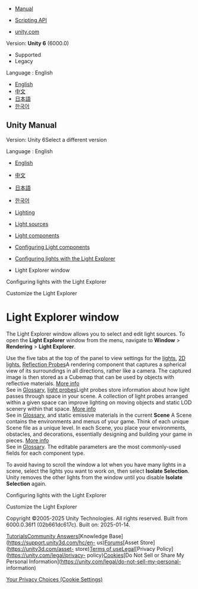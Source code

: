 [](https://docs.unity3d.com)

  * [Manual](../Manual/index.html)
  * [Scripting API](../ScriptReference/index.html)

  * [unity.com](https://unity.com/)

Version: **Unity 6** (6000.0)

  * Supported
  * Legacy

Language : English

  * [English](/Manual/LightingExplorer.html)
  * [中文](/cn/current/Manual/LightingExplorer.html)
  * [日本語](/ja/current/Manual/LightingExplorer.html)
  * [한국어](/kr/current/Manual/LightingExplorer.html)

[](https://docs.unity3d.com)

## Unity Manual

Version: Unity 6Select a different version

Language : English

  * [English](/Manual/LightingExplorer.html)
  * [中文](/cn/current/Manual/LightingExplorer.html)
  * [日本語](/ja/current/Manual/LightingExplorer.html)
  * [한국어](/kr/current/Manual/LightingExplorer.html)

  * [Lighting](LightingOverview.html)
  * [Light sources](lighting-light-sources.html)
  * [Light components](lighting-light-components.html)
  * [Configuring Light components](lighting-light-components-configuring.html)
  * [Configuring lights with the Light Explorer](LightingExplorer-landing.html)
  * Light Explorer window

[](LightingExplorer-landing.html)

Configuring lights with the Light Explorer

[](LightExplorerExtension.html)

Customize the Light Explorer

# Light Explorer window

The Light Explorer window allows you to select and edit light sources. To open
the **Light Explorer** window from the menu, navigate to **Window** >
**Rendering** > **Light Explorer**.

Use the five tabs at the top of the panel to view settings for the
[lights](class-Light.html), [2D lights](urp/Lights-2D-intro.html), [Reflection
Probes](class-ReflectionProbe.html)A rendering component that captures a
spherical view of its surroundings in all directions, rather like a camera.
The captured image is then stored as a Cubemap that can be used by objects
with reflective materials. [More info](class-ReflectionProbe.html)  
See in [Glossary](Glossary.html#ReflectionProbe), [light
probes](LightProbes.html)Light probes store information about how light passes
through space in your scene. A collection of light probes arranged within a
given space can improve lighting on moving objects and static LOD scenery
within that space. [More info](LightProbes.html)  
See in [Glossary](Glossary.html#LightProbe), and static emissive materials in
the current **Scene** A Scene contains the environments and menus of your
game. Think of each unique Scene file as a unique level. In each Scene, you
place your environments, obstacles, and decorations, essentially designing and
building your game in pieces. [More info](CreatingScenes.html)  
See in [Glossary](Glossary.html#Scene). The editable parameters are the most
commonly-used fields for each component type.

To avoid having to scroll the window a lot when you have many lights in a
scene, select the lights you want to work on, then select **Isolate
Selection**. Unity removes the other lights from the window until you disable
**Isolate Selection** again.

[](LightingExplorer-landing.html)

Configuring lights with the Light Explorer

[](LightExplorerExtension.html)

Customize the Light Explorer

Copyright ©2005-2025 Unity Technologies. All rights reserved. Built from
6000.0.36f1 (02b661dc617c). Built on: 2025-01-14.

[Tutorials](https://learn.unity.com/)[Community
Answers](https://answers.unity3d.com)[Knowledge
Base](https://support.unity3d.com/hc/en-
us)[Forums](https://forum.unity3d.com)[Asset Store](https://unity3d.com/asset-
store)[Terms of
use](https://docs.unity3d.com/Manual/TermsOfUse.html)[Legal](https://unity.com/legal)[Privacy
Policy](https://unity.com/legal/privacy-
policy)[Cookies](https://unity.com/legal/cookie-policy)[Do Not Sell or Share
My Personal Information](https://unity.com/legal/do-not-sell-my-personal-
information)

[Your Privacy Choices (Cookie Settings)](javascript:void\(0\);)

